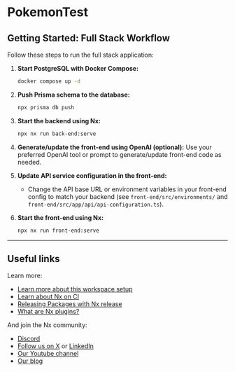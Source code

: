 # PokemonTest

## Getting Started: Full Stack Workflow

Follow these steps to run the full stack application:

1. **Start PostgreSQL with Docker Compose:**
   ```sh
   docker compose up -d
   ```

2. **Push Prisma schema to the database:**
   ```sh
   npx prisma db push
   ```

3. **Start the backend using Nx:**
   ```sh
   npx nx run back-end:serve
   ```

4. **Generate/update the front-end using OpenAI (optional):**
   Use your preferred OpenAI tool or prompt to generate/update front-end code as needed.

5. **Update API service configuration in the front-end:**
   - Change the API base URL or environment variables in your front-end config to match your backend (see `front-end/src/environments/` and `front-end/src/app/api/api-configuration.ts`).

6. **Start the front-end using Nx:**
   ```sh
   npx nx run front-end:serve
   ```

---

## Useful links

Learn more:

- [Learn more about this workspace setup](https://nx.dev/getting-started/intro#learn-nx?utm_source=nx_project&amp;utm_medium=readme&amp;utm_campaign=nx_projects)
- [Learn about Nx on CI](https://nx.dev/ci/intro/ci-with-nx?utm_source=nx_project&utm_medium=readme&utm_campaign=nx_projects)
- [Releasing Packages with Nx release](https://nx.dev/features/manage-releases?utm_source=nx_project&utm_medium=readme&utm_campaign=nx_projects)
- [What are Nx plugins?](https://nx.dev/concepts/nx-plugins?utm_source=nx_project&utm_medium=readme&utm_campaign=nx_projects)

And join the Nx community:
- [Discord](https://go.nx.dev/community)
- [Follow us on X](https://twitter.com/nxdevtools) or [LinkedIn](https://www.linkedin.com/company/nrwl)
- [Our Youtube channel](https://www.youtube.com/@nxdevtools)
- [Our blog](https://nx.dev/blog?utm_source=nx_project&utm_medium=readme&utm_campaign=nx_projects)
